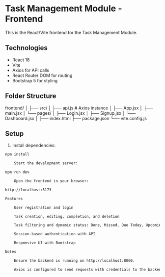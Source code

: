 # Task Management Module - Frontend

This is the React/Vite frontend for the Task Management Module.

## Technologies

- React 18
- Vite
- Axios for API calls
- React Router DOM for routing
- Bootstrap 5 for styling

## Folder Structure

frontend/
│
├── src/
│ ├── api.js # Axios instance
│ ├── App.jsx
│ ├── main.jsx
│ └── pages/
│ ├── Login.jsx
│ ├── Signup.jsx
│ └── Dashboard.jsx
│
├── index.html
├── package.json
└── vite.config.js


## Setup

1. Install dependencies:

```bash
npm install

    Start the development server:

npm run dev

    Open the frontend in your browser:

http://localhost:5173

Features

    User registration and login

    Task creation, editing, completion, and deletion

    Task filtering and dynamic status: Done, Missed, Due Today, Upcoming

    Session-based authentication with API

    Responsive UI with Bootstrap

Notes

    Ensure the backend is running on http://localhost:8000.

    Axios is configured to send requests with credentials to the backend.